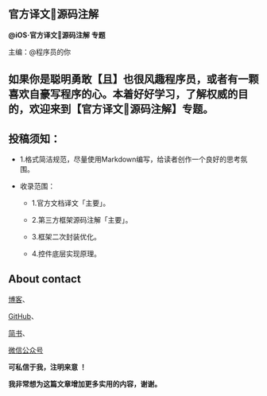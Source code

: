 ## 官方译文源码注解


**@iOS·官方译文源码注解 专题**



主编：@程序员的你



## 如果你是聪明勇敢【且】也很风趣程序员，或者有一颗喜欢自豪写程序的心。本着好好学习，了解权威的目的，欢迎来到【官方译文源码注解】专题。



## 投稿须知： 

- 1.格式简洁规范，尽量使用Markdown编写，给读者创作一个良好的思考氛围。


- 收录范围： 
  
  - 1.官方文档译文「主要」。 

  - 2.第三方框架源码注解「主要」。 

  - 3.框架二次封装优化。 

  - 4.控件底层实现原理。




## About contact

[博客](https://custompbwaters.github.io)、

[GitHub](https://github.com/CustomPBWaters)、

[简书](http://www.jianshu.com)、

[微信公众号](http://upload-images.jianshu.io/upload_images/2230763-e5768bda910361e5.jpg?imageMogr2/auto-orient/strip%7CimageView2/2/w/1240)


**可私信于我，注明来意 ！**

**我非常想为这篇文章增加更多实用的内容，谢谢。**







